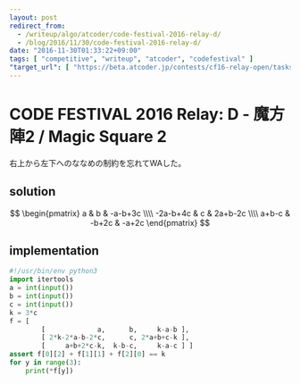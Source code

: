 ```yaml
---
layout: post
redirect_from:
  - /writeup/algo/atcoder/code-festival-2016-relay-d/
  - /blog/2016/11/30/code-festival-2016-relay-d/
date: "2016-11-30T01:33:22+09:00"
tags: [ "competitive", "writeup", "atcoder", "codefestival" ]
"target_url": [ "https://beta.atcoder.jp/contests/cf16-relay-open/tasks/relay_d" ]
---
```


# CODE FESTIVAL 2016 Relay: D - 魔方陣2 / Magic Square 2

右上から左下へのななめの制約を忘れてWAした。

## solution

$$ \begin{pmatrix}
a & b & -a-b+3c \\\\
-2a-b+4c & c & 2a+b-2c \\\\
a+b-c & -b+2c & -a+2c
\end{pmatrix} $$

## implementation

``` python
#!/usr/bin/env python3
import itertools
a = int(input())
b = int(input())
c = int(input())
k = 3*c
f = [
        [             a,      b,     k-a-b ],
        [ 2*k-2*a-b-2*c,      c, 2*a+b+c-k ],
        [     a+b+2*c-k,  k-b-c,     k-a-c ] ]
assert f[0][2] + f[1][1] + f[2][0] == k
for y in range(3):
    print(*f[y])
```
